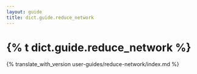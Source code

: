 ```yaml
---
layout: guide
title: dict.guide.reduce_network
---
```


# {% t dict.guide.reduce_network %}

{% translate_with_version user-guides/reduce-network/index.md %}
